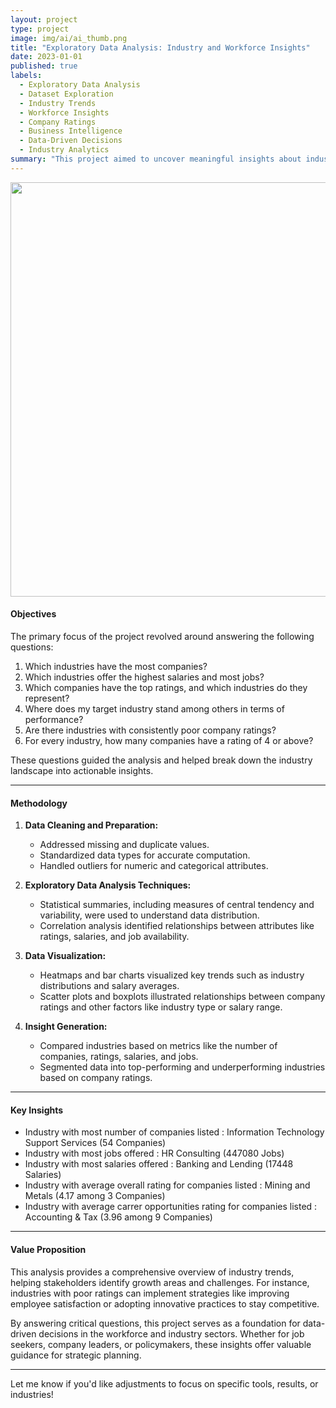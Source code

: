 ```yaml
---
layout: project
type: project
image: img/ai/ai_thumb.png
title: "Exploratory Data Analysis: Industry and Workforce Insights"
date: 2023-01-01
published: true
labels:
  - Exploratory Data Analysis
  - Dataset Exploration
  - Industry Trends
  - Workforce Insights
  - Company Ratings
  - Business Intelligence
  - Data-Driven Decisions
  - Industry Analytics
summary: "This project aimed to uncover meaningful insights about industries and their workforces using exploratory data analysis (EDA). By leveraging real-world data on industries, companies, and workforce dynamics, I sought to answer several key questions to better understand industry trends, company ratings, job markets, and salaries."
---
```


<div class="text-center p-4">
  <img width="883" height="663" src="../img/ai/ai_result_2.png" class="img-thumbnail" >
</div>

#### **Objectives**
The primary focus of the project revolved around answering the following questions:
1. Which industries have the most companies?  
2. Which industries offer the highest salaries and most jobs?  
3. Which companies have the top ratings, and which industries do they represent?  
4. Where does my target industry stand among others in terms of performance?  
5. Are there industries with consistently poor company ratings?  
6. For every industry, how many companies have a rating of 4 or above?  

These questions guided the analysis and helped break down the industry landscape into actionable insights.

---

#### **Methodology**
1. **Data Cleaning and Preparation:**  
   - Addressed missing and duplicate values.  
   - Standardized data types for accurate computation.  
   - Handled outliers for numeric and categorical attributes.

2. **Exploratory Data Analysis Techniques:**  
   - Statistical summaries, including measures of central tendency and variability, were used to understand data distribution.  
   - Correlation analysis identified relationships between attributes like ratings, salaries, and job availability.  

3. **Data Visualization:**  
   - Heatmaps and bar charts visualized key trends such as industry distributions and salary averages.  
   - Scatter plots and boxplots illustrated relationships between company ratings and other factors like industry type or salary range.  

4. **Insight Generation:**  
   - Compared industries based on metrics like the number of companies, ratings, salaries, and jobs.  
   - Segmented data into top-performing and underperforming industries based on company ratings.  

---

#### **Key Insights**
-  Industry with most number of companies listed : Information Technology Support Services (54 Companies)
-  Industry with most jobs offered : HR Consulting (447080 Jobs)
-  Industry with most salaries offered : Banking and Lending (17448 Salaries)
-  Industry with average overall rating for companies listed : Mining and Metals (4.17 among 3 Companies)
-  Industry with average carrer opportunities rating for companies listed : Accounting & Tax (3.96 among 9 Companies)  

---

#### **Value Proposition**
This analysis provides a comprehensive overview of industry trends, helping stakeholders identify growth areas and challenges. For instance, industries with poor ratings can implement strategies like improving employee satisfaction or adopting innovative practices to stay competitive.

By answering critical questions, this project serves as a foundation for data-driven decisions in the workforce and industry sectors. Whether for job seekers, company leaders, or policymakers, these insights offer valuable guidance for strategic planning.

---

Let me know if you'd like adjustments to focus on specific tools, results, or industries!
